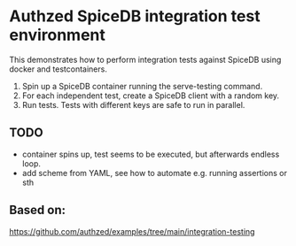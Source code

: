 # Authzed SpiceDB integration test environment
This demonstrates how to perform integration tests against SpiceDB using docker and testcontainers.


1) Spin up a SpiceDB container running the serve-testing command.
2) For each independent test, create a SpiceDB client with a random key.
3) Run tests. Tests with different keys are safe to run in parallel.

## TODO
- container spins up, test seems to be executed, but afterwards endless loop.
- add scheme from YAML, see how to automate e.g. running assertions or sth

## Based on:
https://github.com/authzed/examples/tree/main/integration-testing